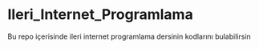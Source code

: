 # Ileri_Internet_Programlama
Bu repo içerisinde ileri internet programlama dersinin kodlarını bulabilirsin
